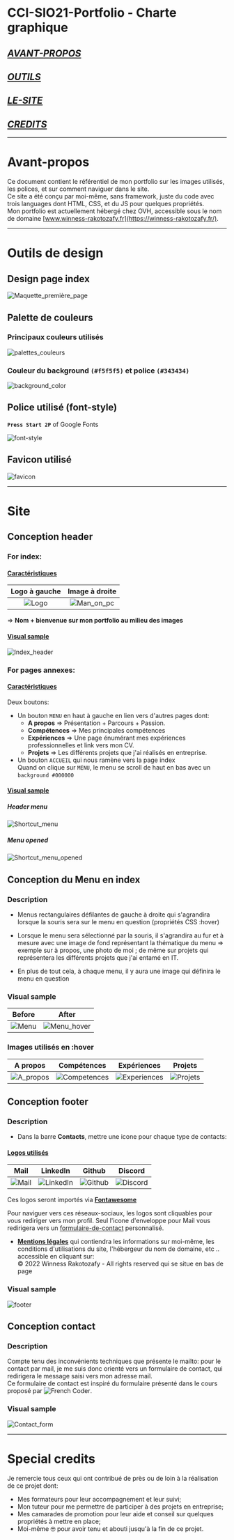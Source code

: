 # CCI-SIO21-Portfolio - Charte graphique

## *[AVANT-PROPOS](#Avant-propos)*
## *[OUTILS](#Outils-de-design)*
## *[LE-SITE](#Site)*
## *[CREDITS](#Special-credits)*

---

# **Avant-propos**
Ce document contient le référentiel de mon portfolio sur les images utilisés, les polices, et sur comment naviguer dans le site.  
Ce site a été conçu par moi-même, sans framework, juste du code avec trois languages dont HTML, CSS, et du JS pour quelques propriétés.  
Mon portfolio est actuellement hébergé chez OVH, accessible sous le nom de domaine [www.winness-rakotozafy.fr](https://winness-rakotozafy.fr/).

---

# **Outils de design**
## Design page index

![Maquette_première_page](CHARTE_GRAPHIQUE/Maquettes/Maquette_première_page.png)

## Palette de couleurs
### Principaux couleurs utilisés

![palettes_couleurs](CHARTE_GRAPHIQUE/Maquettes/palettes_couleurs.jpeg)

### Couleur du background `(#f5f5f5)` et police `(#343434)`

![background_color](CHARTE_GRAPHIQUE/Maquettes/background_color.png)


## Police utilisé (font-style)

**`Press Start 2P`** of Google Fonts  

![font-style](CHARTE_GRAPHIQUE/Maquettes/font-style.png)

## Favicon utilisé
![favicon](CHARTE_GRAPHIQUE/Logos&Icons/ico.png)

---

# **Site**
## Conception header
### For index:
#### <ins>Caractéristiques</ins>
Logo à gauche                 |                   Image à droite
:----------------------------:|:--------------------------------:
![Logo](CHARTE_GRAPHIQUE/Logos&Icons/My_Logo.png) | ![Man_on_pc](CHARTE_GRAPHIQUE/Logos&Icons/image_pc.png)

=> **Nom + bienvenue sur mon portfolio au milieu des images**
#### <ins>Visual sample</ins>
![Index_header](CHARTE_GRAPHIQUE/Maquettes/header.png)
### For pages annexes:
#### <ins>Caractéristiques</ins>
Deux boutons:
* Un bouton ``MENU`` en haut à gauche en lien vers d'autres pages dont:
    - **A propos** =>  Présentation + Parcours + Passion.
    - **Compétences** => Mes principales compétences
    - **Expériences** => Une page énumérant mes expériences professionnelles et link vers mon CV.
    - **Projets** => Les différents projets que j'ai réalisés en entreprise.
* Un bouton ``ACCUEIL`` qui nous ramène vers la page index  
Quand on clique sur ``MENU``, le menu se scroll de haut en bas avec un `background #000000`

#### <ins>Visual sample</ins>
##### ***Header menu***
![Shortcut_menu](CHARTE_GRAPHIQUE/Maquettes/Shortcut_menu.png)
##### ***Menu opened***
![Shortcut_menu_opened](CHARTE_GRAPHIQUE/Maquettes/Shortcut_menu_opened.png)

    
## Conception du Menu en index
### Description
* Menus rectangulaires défilantes de gauche à droite qui s'agrandira lorsque la souris sera sur le menu en question (propriétés CSS :hover)

* Lorsque le menu sera sélectionné par la souris, il s'agrandira au fur et à mesure avec une image de fond représentant la thématique du menu => exemple sur à propos, une photo de moi ; de même sur projets qui représentera les différents projets que j'ai entamé en IT.

* En plus de tout cela, à chaque menu, il y aura une image qui définira le menu en question 

### Visual sample
Before                       |                   After
:---------------------------:|:-----------------------:
![Menu](CHARTE_GRAPHIQUE/Maquettes/Menu.png) | ![Menu_hover](CHARTE_GRAPHIQUE/Maquettes/Menu_hover.png)

### Images utilisés en :hover
| A propos | Compétences | Expériences | Projets |
|:-:|:-:|:-:|:-:|
| ![A_propos](DEV/CSS/images/Index/a_propos.jpg) | ![Competences](DEV/CSS/images/Index/competences.jpg) | ![Experiences](DEV/CSS/images/Index/experiences.jpg) | ![Projets](DEV/CSS/images/Index/projets.jpg) |


## Conception footer
### Description
* Dans la barre **Contacts**, mettre une icone pour chaque type de contacts:  
#### <ins>Logos utilisés</ins>
|   Mail    |    LinkedIn    |    Github    |    Discord    |
|:-:|:-:|:-:|:-:|
| ![Mail](CHARTE_GRAPHIQUE/Logos&Icons/Mail.png) | ![LinkedIn](CHARTE_GRAPHIQUE/Logos&Icons/Linkedin.png) | ![Github](CHARTE_GRAPHIQUE/Logos&Icons/Github.png) | ![Discord](CHARTE_GRAPHIQUE/Logos&Icons/Discord.png) |

  
Ces logos seront importés via **[Fontawesome](https://fontawesome.com/)**
  
Pour naviguer vers ces réseaux-sociaux, les logos sont cliquables pour vous rediriger vers mon profil. Seul l'icone d'enveloppe pour Mail vous redirigera vers un [formulaire-de-contact](#conception-contact) personnalisé.
  
* **[Mentions légales](https://winness-rakotozafy.fr/DEV/HTML/Mentions_legales.html)** qui contiendra les informations sur moi-même, les conditions d'utilisations du site, l'hébergeur du nom de domaine, etc .. accessible en cliquant sur:  
© 2022 Winness Rakotozafy - All rights reserved qui se situe en bas de page

### Visual sample
![footer](CHARTE_GRAPHIQUE/Maquettes/footer.png)

## Conception contact
### Description
Compte tenu des inconvénients techniques que présente le mailto: pour le contact par mail, je me suis donc orienté vers un formulaire de contact, qui redirigera le message saisi vers mon adresse mail.  
Ce formulaire de contact est inspiré du formulaire présenté dans le cours proposé par ![French Coder](https://www.instagram.com/frenchcoder/).

### Visual sample
![Contact_form](CHARTE_GRAPHIQUE/Maquettes/Contact_form.png)

---

# **Special credits**
Je remercie tous ceux qui ont contribué de près ou de loin à la réalisation de ce projet dont:
* Mes formateurs pour leur accompagnement et leur suivi;
* Mon tuteur pour me permettre de participer à des projets en entreprise;
* Mes camarades de promotion pour leur aide et conseil sur quelques propriétés à mettre en place;
* Moi-même 🤓 pour avoir tenu et abouti jusqu'à la fin de ce projet.  
